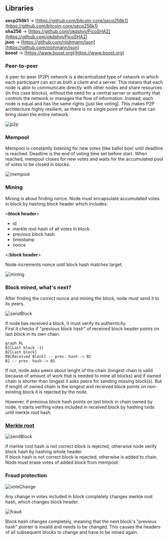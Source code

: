 ## Libraries
    
**secp256k1** → [https://github.com/bitcoin-core/secp256k1](https://github.com/bitcoin-core/secp256k1)     
**sha256** → [https://github.com/okdshin/PicoSHA2](https://github.com/okdshin/PicoSHA2)   
**json** → [https://github.com/nlohmann/json](https://github.com/nlohmann/json)   
**boost** → [https://www.boost.org](https://www.boost.org)     
    

### Peer-to-peer   
A peer-to-peer (P2P) network is a decentralized type of network in which each participant can act as both a client and a server. This means that each node is able to communicate directly with other nodes and share resources (in this case blocks), without the need for a central server or authority that controls the network or manages the flow of information. Instead, each node is equal and has the same rights (just like voting). This makes P2P architecture highly resilient, as there is no single point of failure that can bring down the entire network.   
   
![p2p](img/p2p.PNG)   
   
### Mempool
Mempool is constantly listening for new votes (like ballot box) until deadline is reached. Deadline is the end of voting time set before start. When reached, mempool closes for new votes and waits for the accumulated pool of votes to be closed in blocks.   
   
![mempool](img/mempool.PNG)   
    
### Mining
Mining is about finding nonce. Node must encapsulate accumulated votes in block by hashing block header which includes:   
    
<**block header**>   
- id
- merkle root hash of all votes in block
- previous block hash
- timestamp
- nonce

</**block header**>    
    
Node increments nonce until block hash matches target.     

    
![mining](img/mining.PNG)   
   
### Block mined, what's next?   
After finding the correct nonce and mining the block, node must send it to its peers.   
   
![sendBlock](img/sendingBlock.PNG)   
   
If node has received a block, it must verify its authenticity.    
First it checks if "previous block hash" of received block header points on last block in its own chain.

```mermaid
graph RL
B1[Last block -1]
B2[Last block]
RB[Received Block] -- prev. hash--> B2
B2 -- prev. hash--> B1
```
   
If not, node asks peers about lenght of the chain (longest chain is valid because of amount of work that is needed to mine all blocks) and if owned chain is shorter than longest it asks peers for sending missing block(s). But if lenght of owned chain is the longest and received block points on non-existing block it is rejected by the node.   

However, if previous block hash points on last block in chain owned by node, it starts verifing votes included in received block by hashing txids until merkle root hash.   
    
### [Merkle root](https://learnmeabitcoin.com/technical/merkle-root)   
   
![sendBlock](img/merkleRootHash.PNG)   
   
If merkle root hash is not correct block is rejected, otherwise node verify block hash by hashing whole header.    
If block hash is not correct block is rejected, otherwise is added to chain. Node must erase votes of added block from mempool.   

### Fraud protection    
   
![voteChange](img/changeOfVote.PNG)  
    
    
Any change in votes included in block completely changes merkle root hash, which changes block header.   
    
    
![fraud](img/fraud.PNG)   
    
    
Block hash changes completely, meaning that the next block's "previous hash" pointer is invalid and needs to be changed. This causes the headers of all subsequent blocks to change and have to be mined again.
